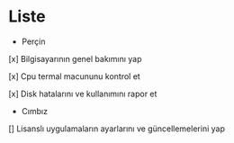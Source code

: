 # Liste
- Perçin

[x] Bilgisayarının genel bakımını yap

[x] Cpu termal macununu kontrol et

[x] Disk hatalarını ve kullanımını rapor et

- Cımbız

[] Lisanslı uygulamaların ayarlarını ve güncellemelerini yap
